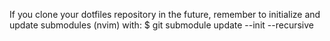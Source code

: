 If you clone your dotfiles repository in the future, remember to initialize and update submodules (nvim) with:
$ git submodule update --init --recursive
